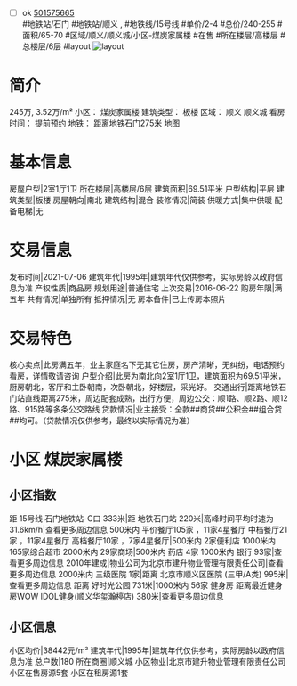 - [ ] ok [501575665](https://bj.5i5j.com/ershoufang/501575665.html)  
 #地铁站/石门 #地铁站/顺义 ,  #地铁线/15号线
#单价/2-4 #总价/240-255 #面积/65-70   #区域/顺义/顺义城/小区-煤炭家属楼 #在售 #所在楼层/高楼层 #总楼层/6层 #layout 
![layout](http://image2a.5i5j.com/bdir/layout/778ab6be639445738589e9ae08398874.jpg_P5.jpg) 
# 简介 
 245万,  3.52万/m² 
小区： 煤炭家属楼
建筑类型： 板楼
区域： 顺义 顺义城
看房时间： 提前预约
地铁： 距离地铁石门275米 地图
# 基本信息 
 房屋户型|2室1厅1卫
所在楼层|高楼层/6层
建筑面积|69.51平米
户型结构|平层
建筑类型|板楼
房屋朝向|南北
建筑结构|混合
装修情况|简装
供暖方式|集中供暖
配备电梯|无
# 交易信息 
 发布时间|2021-07-06
建筑年代|1995年|建筑年代仅供参考，实际房龄以政府信息为准
产权性质|商品房
规划用途|普通住宅
上次交易|2016-06-22
购房年限|满五年
共有情况|单独所有
抵押情况|无
房本备件|已上传房本照片
# 交易特色 
 核心卖点|此房满五年，业主家庭名下无其它住房，房产清晰，无纠纷，电话预约看房，详情敬请咨询
户型介绍|此房为南北向2室1厅1卫，建筑面积为69.51平米，厨房朝北，客厅和主卧朝南，次卧朝北，好楼层，采光好。
交通出行|距离地铁石门站直线距离275米，周边配套成熟，出行方便，周边公交：顺1路、顺2路、顺12路、915路等多条公交路线
贷款情况|业主接受：全款##商贷##公积金##组合贷##均可。（贷款情况仅供参考，最终以实际情况为准）
# 小区 煤炭家属楼
## 小区指数 
 距 15号线 石门地铁站-C口 333米|距 地铁石门站 220米|高峰时间平均时速为31.6km/h|查看更多周边信息
500米内 平价餐厅105家 ，11家4星餐厅
中档餐厅21家 ，11家4星餐厅
高档餐厅10家 ，7家4星餐厅|500米内 2家便利店
1000米内 165家综合超市
2000米内 29家商场|500米内 药店 4家
1000米内 银行 93家|查看更多周边信息
2010年建成|物业公司为北京市建升物业管理有限责任公司|查看更多周边信息
2000米内 三级医院 1家|距离 北京市顺义区医院 (三甲/A类) 995米|查看更多周边信息
距离 好时光公园 731米|1000米内 56家 健身房
距离最近健身房WOW IDOL健身(顺义华玺瀚楟店) 380米|查看更多周边信息
## 小区信息 
 小区均价|38442元/m²
建筑年代|1995年|建筑年代仅供参考，实际房龄以政府信息为准
总户数|180
所在商圈|顺义城
小区物业|北京市建升物业管理有限责任公司
小区在售房源5套
小区在租房源1套
